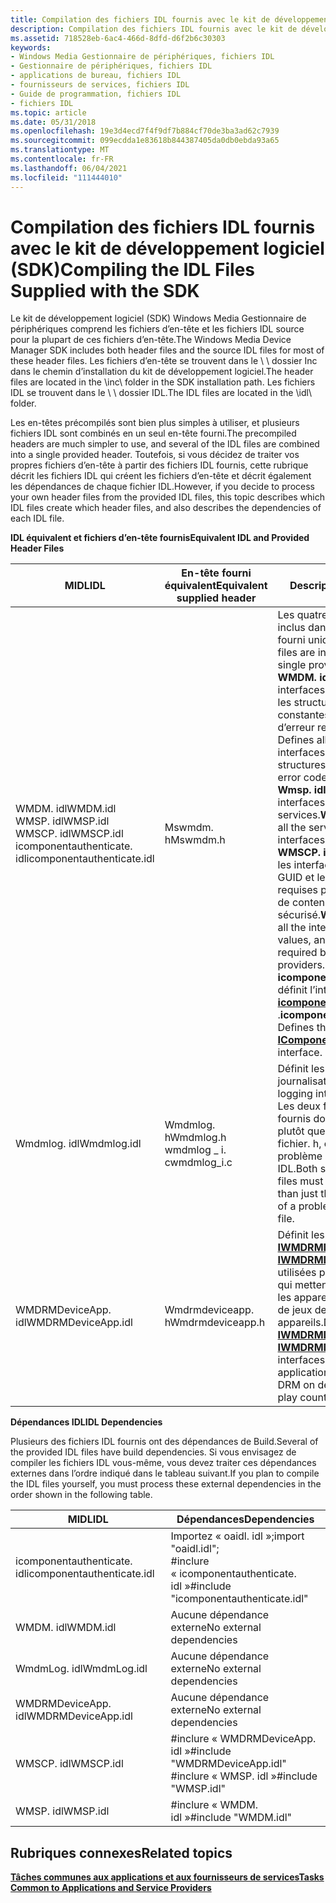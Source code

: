 ```yaml
---
title: Compilation des fichiers IDL fournis avec le kit de développement logiciel (SDK)
description: Compilation des fichiers IDL fournis avec le kit de développement logiciel (SDK)
ms.assetid: 718528eb-6ac4-466d-8dfd-d6f2b6c30303
keywords:
- Windows Media Gestionnaire de périphériques, fichiers IDL
- Gestionnaire de périphériques, fichiers IDL
- applications de bureau, fichiers IDL
- fournisseurs de services, fichiers IDL
- Guide de programmation, fichiers IDL
- fichiers IDL
ms.topic: article
ms.date: 05/31/2018
ms.openlocfilehash: 19e3d4ecd7f4f9df7b884cf70de3ba3ad62c7939
ms.sourcegitcommit: 099ecdda1e83618b844387405da0db0ebda93a65
ms.translationtype: MT
ms.contentlocale: fr-FR
ms.lasthandoff: 06/04/2021
ms.locfileid: "111444010"
---
```

# <a name="compiling-the-idl-files-supplied-with-the-sdk"></a><span data-ttu-id="278ba-109">Compilation des fichiers IDL fournis avec le kit de développement logiciel (SDK)</span><span class="sxs-lookup"><span data-stu-id="278ba-109">Compiling the IDL Files Supplied with the SDK</span></span>

<span data-ttu-id="278ba-110">Le kit de développement logiciel (SDK) Windows Media Gestionnaire de périphériques comprend les fichiers d’en-tête et les fichiers IDL source pour la plupart de ces fichiers d’en-tête.</span><span class="sxs-lookup"><span data-stu-id="278ba-110">The Windows Media Device Manager SDK includes both header files and the source IDL files for most of these header files.</span></span> <span data-ttu-id="278ba-111">Les fichiers d’en-tête se trouvent dans le \\ \\ dossier Inc dans le chemin d’installation du kit de développement logiciel.</span><span class="sxs-lookup"><span data-stu-id="278ba-111">The header files are located in the \\inc\\ folder in the SDK installation path.</span></span> <span data-ttu-id="278ba-112">Les fichiers IDL se trouvent dans le \\ \\ dossier IDL.</span><span class="sxs-lookup"><span data-stu-id="278ba-112">The IDL files are located in the \\idl\\ folder.</span></span>

<span data-ttu-id="278ba-113">Les en-têtes précompilés sont bien plus simples à utiliser, et plusieurs fichiers IDL sont combinés en un seul en-tête fourni.</span><span class="sxs-lookup"><span data-stu-id="278ba-113">The precompiled headers are much simpler to use, and several of the IDL files are combined into a single provided header.</span></span> <span data-ttu-id="278ba-114">Toutefois, si vous décidez de traiter vos propres fichiers d’en-tête à partir des fichiers IDL fournis, cette rubrique décrit les fichiers IDL qui créent les fichiers d’en-tête et décrit également les dépendances de chaque fichier IDL.</span><span class="sxs-lookup"><span data-stu-id="278ba-114">However, if you decide to process your own header files from the provided IDL files, this topic describes which IDL files create which header files, and also describes the dependencies of each IDL file.</span></span>

<span data-ttu-id="278ba-115">**IDL équivalent et fichiers d’en-tête fournis**</span><span class="sxs-lookup"><span data-stu-id="278ba-115">**Equivalent IDL and Provided Header Files**</span></span>



| <span data-ttu-id="278ba-116">**MIDL**</span><span class="sxs-lookup"><span data-stu-id="278ba-116">**IDL**</span></span>                                                                                            | <span data-ttu-id="278ba-117">**En-tête fourni équivalent**</span><span class="sxs-lookup"><span data-stu-id="278ba-117">**Equivalent supplied header**</span></span>               | <span data-ttu-id="278ba-118">**Description**</span><span class="sxs-lookup"><span data-stu-id="278ba-118">**Description**</span></span>                                                                                                                                                                                                                                                                                                                                                                                                                                                                                                     |
|----------------------------------------------------------------------------------------------------|----------------------------------------------|---------------------------------------------------------------------------------------------------------------------------------------------------------------------------------------------------------------------------------------------------------------------------------------------------------------------------------------------------------------------------------------------------------------------------------------------------------------------------------------------------------------------|
| <span data-ttu-id="278ba-119">WMDM. idl</span><span class="sxs-lookup"><span data-stu-id="278ba-119">WMDM.idl</span></span><br/> <span data-ttu-id="278ba-120">WMSP. idl</span><span class="sxs-lookup"><span data-stu-id="278ba-120">WMSP.idl</span></span><br/> <span data-ttu-id="278ba-121">WMSCP. idl</span><span class="sxs-lookup"><span data-stu-id="278ba-121">WMSCP.idl</span></span><br/> <span data-ttu-id="278ba-122">icomponentauthenticate. idl</span><span class="sxs-lookup"><span data-stu-id="278ba-122">icomponentauthenticate.idl</span></span><br/> | <span data-ttu-id="278ba-123">Mswmdm. h</span><span class="sxs-lookup"><span data-stu-id="278ba-123">Mswmdm.h</span></span>                                     | <span data-ttu-id="278ba-124">Les quatre fichiers IDL sont inclus dans cet en-tête fourni unique.</span><span class="sxs-lookup"><span data-stu-id="278ba-124">All four IDL files are included in this single provided header.</span></span><br/> <span data-ttu-id="278ba-125">**WMDM. idl** définit toutes les interfaces d’application et les structures, les constantes et les codes d’erreur requis.</span><span class="sxs-lookup"><span data-stu-id="278ba-125">**WMDM.idl** Defines all the application interfaces and required structures, constants, and error codes.</span></span><br/> <span data-ttu-id="278ba-126">**Wmsp. idl** définit toutes les interfaces du fournisseur de services.</span><span class="sxs-lookup"><span data-stu-id="278ba-126">**WMSP.idl** Defines all the service provider interfaces.</span></span><br/> <span data-ttu-id="278ba-127">**WMSCP. idl** définit toutes les interfaces, les valeurs GUID et les constantes requises par les fournisseurs de contenu sécurisé.</span><span class="sxs-lookup"><span data-stu-id="278ba-127">**WMSCP.idl** Defines all the interfaces, GUID values, and constants required by secure content providers.</span></span><br/> <span data-ttu-id="278ba-128">**icomponentauthenticate. idl** définit l’interface [**icomponentauthenticate**](/windows/desktop/api/mswmdm/nn-mswmdm-icomponentauthenticate) .</span><span class="sxs-lookup"><span data-stu-id="278ba-128">**icomponentauthenticate.idl** Defines the [**IComponentAuthenticate**](/windows/desktop/api/mswmdm/nn-mswmdm-icomponentauthenticate) interface.</span></span><br/> |
| <span data-ttu-id="278ba-129">Wmdmlog. idl</span><span class="sxs-lookup"><span data-stu-id="278ba-129">Wmdmlog.idl</span></span>                                                                                        | <span data-ttu-id="278ba-130">Wmdmlog. h</span><span class="sxs-lookup"><span data-stu-id="278ba-130">Wmdmlog.h</span></span><br/> <span data-ttu-id="278ba-131">wmdmlog \_ i. c</span><span class="sxs-lookup"><span data-stu-id="278ba-131">wmdmlog\_i.c</span></span><br/> | <span data-ttu-id="278ba-132">Définit les interfaces de journalisation.</span><span class="sxs-lookup"><span data-stu-id="278ba-132">Defines the logging interfaces.</span></span><br/> <span data-ttu-id="278ba-133">Les deux fichiers d’en-tête fournis doivent être utilisés, plutôt que simplement le fichier. h, en raison d’un problème avec le fichier IDL.</span><span class="sxs-lookup"><span data-stu-id="278ba-133">Both supplied header files must be used, rather than just the .h file, because of a problem with the IDL file.</span></span><br/>                                                                                                                                                                                                                                                                                                                                                |
| <span data-ttu-id="278ba-134">WMDRMDeviceApp. idl</span><span class="sxs-lookup"><span data-stu-id="278ba-134">WMDRMDeviceApp.idl</span></span>                                                                                 | <span data-ttu-id="278ba-135">Wmdrmdeviceapp. h</span><span class="sxs-lookup"><span data-stu-id="278ba-135">Wmdrmdeviceapp.h</span></span>                             | <span data-ttu-id="278ba-136">Définit les interfaces [**IWMDRMDeviceApp**](iwmdrmdeviceapp.md) et [**IWMDRMDeviceApp2**](iwmdrmdeviceapp2.md) utilisées par les applications qui mettent à jour la DRM sur les appareils ou le nombre de jeux de lecture sur les appareils.</span><span class="sxs-lookup"><span data-stu-id="278ba-136">Defines the [**IWMDRMDeviceApp**](iwmdrmdeviceapp.md) and [**IWMDRMDeviceApp2**](iwmdrmdeviceapp2.md) interfaces used by applications that update DRM on devices or meter play counts on devices.</span></span>                                                                                                                                                                                                                                                                                                                 |



 

<span data-ttu-id="278ba-137">**Dépendances IDL**</span><span class="sxs-lookup"><span data-stu-id="278ba-137">**IDL Dependencies**</span></span>

<span data-ttu-id="278ba-138">Plusieurs des fichiers IDL fournis ont des dépendances de Build.</span><span class="sxs-lookup"><span data-stu-id="278ba-138">Several of the provided IDL files have build dependencies.</span></span> <span data-ttu-id="278ba-139">Si vous envisagez de compiler les fichiers IDL vous-même, vous devez traiter ces dépendances externes dans l’ordre indiqué dans le tableau suivant.</span><span class="sxs-lookup"><span data-stu-id="278ba-139">If you plan to compile the IDL files yourself, you must process these external dependencies in the order shown in the following table.</span></span>



|   <span data-ttu-id="278ba-140">MIDL</span><span class="sxs-lookup"><span data-stu-id="278ba-140">IDL</span></span>                      |   <span data-ttu-id="278ba-141">Dépendances</span><span class="sxs-lookup"><span data-stu-id="278ba-141">Dependencies</span></span>                                                                   |
|----------------------------|----------------------------------------------------------------------------------|
| <span data-ttu-id="278ba-142">icomponentauthenticate. idl</span><span class="sxs-lookup"><span data-stu-id="278ba-142">icomponentauthenticate.idl</span></span> | <span data-ttu-id="278ba-143">Importez « oaidl. idl »;</span><span class="sxs-lookup"><span data-stu-id="278ba-143">import "oaidl.idl";</span></span><br/> <span data-ttu-id="278ba-144">\#inclure « icomponentauthenticate. idl »</span><span class="sxs-lookup"><span data-stu-id="278ba-144">\#include "icomponentauthenticate.idl"</span></span><br/> |
| <span data-ttu-id="278ba-145">WMDM. idl</span><span class="sxs-lookup"><span data-stu-id="278ba-145">WMDM.idl</span></span>                   | <span data-ttu-id="278ba-146">Aucune dépendance externe</span><span class="sxs-lookup"><span data-stu-id="278ba-146">No external dependencies</span></span>                                                         |
| <span data-ttu-id="278ba-147">WmdmLog. idl</span><span class="sxs-lookup"><span data-stu-id="278ba-147">WmdmLog.idl</span></span>                | <span data-ttu-id="278ba-148">Aucune dépendance externe</span><span class="sxs-lookup"><span data-stu-id="278ba-148">No external dependencies</span></span>                                                         |
| <span data-ttu-id="278ba-149">WMDRMDeviceApp. idl</span><span class="sxs-lookup"><span data-stu-id="278ba-149">WMDRMDeviceApp.idl</span></span>         | <span data-ttu-id="278ba-150">Aucune dépendance externe</span><span class="sxs-lookup"><span data-stu-id="278ba-150">No external dependencies</span></span>                                                         |
| <span data-ttu-id="278ba-151">WMSCP. idl</span><span class="sxs-lookup"><span data-stu-id="278ba-151">WMSCP.idl</span></span>                  | <span data-ttu-id="278ba-152">\#inclure « WMDRMDeviceApp. idl »</span><span class="sxs-lookup"><span data-stu-id="278ba-152">\#include "WMDRMDeviceApp.idl"</span></span><br/> <span data-ttu-id="278ba-153">\#inclure « WMSP. idl »</span><span class="sxs-lookup"><span data-stu-id="278ba-153">\#include "WMSP.idl"</span></span><br/>        |
| <span data-ttu-id="278ba-154">WMSP. idl</span><span class="sxs-lookup"><span data-stu-id="278ba-154">WMSP.idl</span></span>                   | <span data-ttu-id="278ba-155">\#inclure « WMDM. idl »</span><span class="sxs-lookup"><span data-stu-id="278ba-155">\#include "WMDM.idl"</span></span>                                                             |



 

## <a name="related-topics"></a><span data-ttu-id="278ba-156">Rubriques connexes</span><span class="sxs-lookup"><span data-stu-id="278ba-156">Related topics</span></span>

<dl> <dt>

[<span data-ttu-id="278ba-157">**Tâches communes aux applications et aux fournisseurs de services**</span><span class="sxs-lookup"><span data-stu-id="278ba-157">**Tasks Common to Applications and Service Providers**</span></span>](tasks-common-to-applications-and-service-providers.md)
</dt> </dl>

 

 





